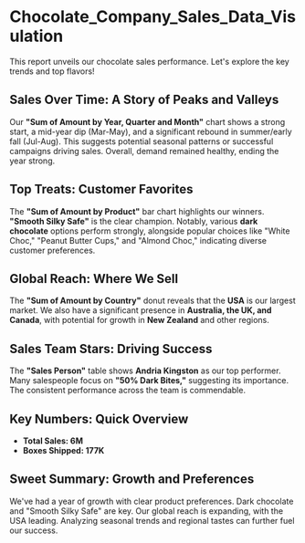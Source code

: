 # Chocolate_Company_Sales_Data_Visulation



This report unveils our chocolate sales performance. Let's explore the key trends and top flavors!

## Sales Over Time: A Story of Peaks and Valleys

Our **"Sum of Amount by Year, Quarter and Month"** chart shows a strong start, a mid-year dip (Mar-May), and a significant rebound in summer/early fall (Jul-Aug). This suggests potential seasonal patterns or successful campaigns driving sales. Overall, demand remained healthy, ending the year strong.

## Top Treats: Customer Favorites

The **"Sum of Amount by Product"** bar chart highlights our winners. **"Smooth Silky Safe"** is the clear champion. Notably, various **dark chocolate** options perform strongly, alongside popular choices like "White Choc," "Peanut Butter Cups," and "Almond Choc," indicating diverse customer preferences.

## Global Reach: Where We Sell

The **"Sum of Amount by Country"** donut reveals that the **USA** is our largest market. We also have a significant presence in **Australia, the UK, and Canada**, with potential for growth in **New Zealand** and other regions.

## Sales Team Stars: Driving Success

The **"Sales Person"** table shows **Andria Kingston** as our top performer. Many salespeople focus on **"50% Dark Bites,"** suggesting its importance. The consistent performance across the team is commendable.

## Key Numbers: Quick Overview

* **Total Sales: 6M**
* **Boxes Shipped: 177K**

## Sweet Summary: Growth and Preferences

We've had a year of growth with clear product preferences. Dark chocolate and "Smooth Silky Safe" are key. Our global reach is expanding, with the USA leading. Analyzing seasonal trends and regional tastes can further fuel our success.

